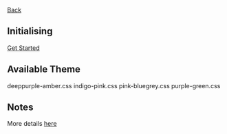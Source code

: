 [Back](../angular.md)

## Initialising

[Get Started](https://material.angular.io/guide/getting-started)

## Available Theme

deeppurple-amber.css
indigo-pink.css
pink-bluegrey.css
purple-green.css

## Notes

More details [here](https://angular.io/guide/i18n)